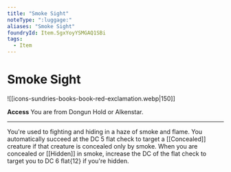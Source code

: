 ```yaml
---
title: "Smoke Sight"
noteType: ":luggage:"
aliases: "Smoke Sight"
foundryId: Item.SgxYoyYSMGAQ1SBi
tags:
  - Item
---
```


# Smoke Sight
![[icons-sundries-books-book-red-exclamation.webp|150]]

**Access** You are from Dongun Hold or Alkenstar.

* * *

You're used to fighting and hiding in a haze of smoke and flame. You automatically succeed at the DC 5 flat check to target a [[Concealed]] creature if that creature is concealed only by smoke. When you are concealed or [[Hidden]] in smoke, increase the DC of the flat check to target you to DC 6 flat{12} if you're hidden.
